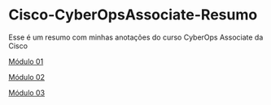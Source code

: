 # Cisco-CyberOpsAssociate-Resumo
Esse é um resumo com minhas anotações do curso CyberOps Associate da Cisco

[Módulo 01](https://github.com/DanFelp/Cisco-CyberOpsAssociate-Resumo/blob/main/M%C3%B3dulo%2001/Modulo%201%20-%20O%20Perigo.md)

[Módulo 02](https://github.com/DanFelp/Cisco-CyberOpsAssociate-Resumo/blob/main/M%C3%B3dulo%2002/M%C3%B3dulo%2002%20-%20Soldados%20na%20guerra%20contra%20o%20crime%20digital.md)

[Módulo 03](https://github.com/DanFelp/Cisco-CyberOpsAssociate-Resumo/blob/main/M%C3%B3dulo%2003/M%C3%B3dulo%203%20-%20O%20Sistema%20Operacional%20Windows.md)
